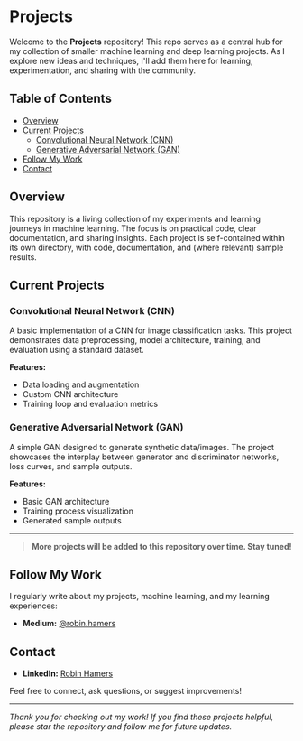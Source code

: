 # Projects

Welcome to the **Projects** repository! This repo serves as a central hub for my collection of smaller machine learning and deep learning projects. As I explore new ideas and techniques, I'll add them here for learning, experimentation, and sharing with the community.

## Table of Contents

- [Overview](#overview)
- [Current Projects](#current-projects)
    - [Convolutional Neural Network (CNN)](#convolutional-neural-network-cnn)
    - [Generative Adversarial Network (GAN)](#generative-adversarial-network-gan)
- [Follow My Work](#follow-my-work)
- [Contact](#contact)

## Overview

This repository is a living collection of my experiments and learning journeys in machine learning. The focus is on practical code, clear documentation, and sharing insights. Each project is self-contained within its own directory, with code, documentation, and (where relevant) sample results.

## Current Projects

### Convolutional Neural Network (CNN)

A basic implementation of a CNN for image classification tasks. This project demonstrates data preprocessing, model architecture, training, and evaluation using a standard dataset.

**Features:**
- Data loading and augmentation
- Custom CNN architecture
- Training loop and evaluation metrics

### Generative Adversarial Network (GAN)

A simple GAN designed to generate synthetic data/images. The project showcases the interplay between generator and discriminator networks, loss curves, and sample outputs.

**Features:**
- Basic GAN architecture
- Training process visualization
- Generated sample outputs

---

> **More projects will be added to this repository over time. Stay tuned!**

## Follow My Work

I regularly write about my projects, machine learning, and my learning experiences:

- **Medium:** [@robin.hamers](https://medium.com/@robin.hamers)

## Contact

- **LinkedIn:** [Robin Hamers](https://www.linkedin.com/in/robin-hamers/)

Feel free to connect, ask questions, or suggest improvements!

---

*Thank you for checking out my work! If you find these projects helpful, please star the repository and follow me for future updates.*
